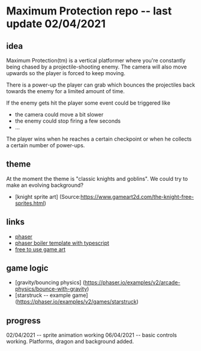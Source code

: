 # Maximum Protection repo -- last update 02/04/2021

## idea

Maximum Protection(tm) is a vertical platformer where you're constantly being chased by a projectile-shooting enemy. The camera will also move upwards so the player is forced to keep moving. 

There is a power-up the player can grab which bounces the projectiles back towards the enemy for a limited amount of time. 

If the enemy gets hit the player some event could be triggered like 

- the camera could move a bit slower
- the enemy could stop firing a few seconds
- ...

The player wins when he reaches a certain checkpoint or when he collects a certain number of power-ups.

## theme 

At the moment the theme is "classic knights and goblins". We could try to make an evolving background? 



- [knight sprite art] (Source:https://www.gameart2d.com/the-knight-free-sprites.html) 



## links

- [phaser](https://phaser.io/)
- [phaser boiler template with typescript](https://github.com/photonstorm/phaser3-typescript-project-template)
- [free to use game art](https://www.gameartguppy.com/)





## game logic

- [gravity/bouncing physics] (https://phaser.io/examples/v2/arcade-physics/bounce-with-gravity)
 - [starstruck -- example game] (https://phaser.io/examples/v2/games/starstruck)



## progress

02/04/2021 -- sprite animation working
06/04/2021 -- basic controls working. Platforms, dragon and background added. 
              



